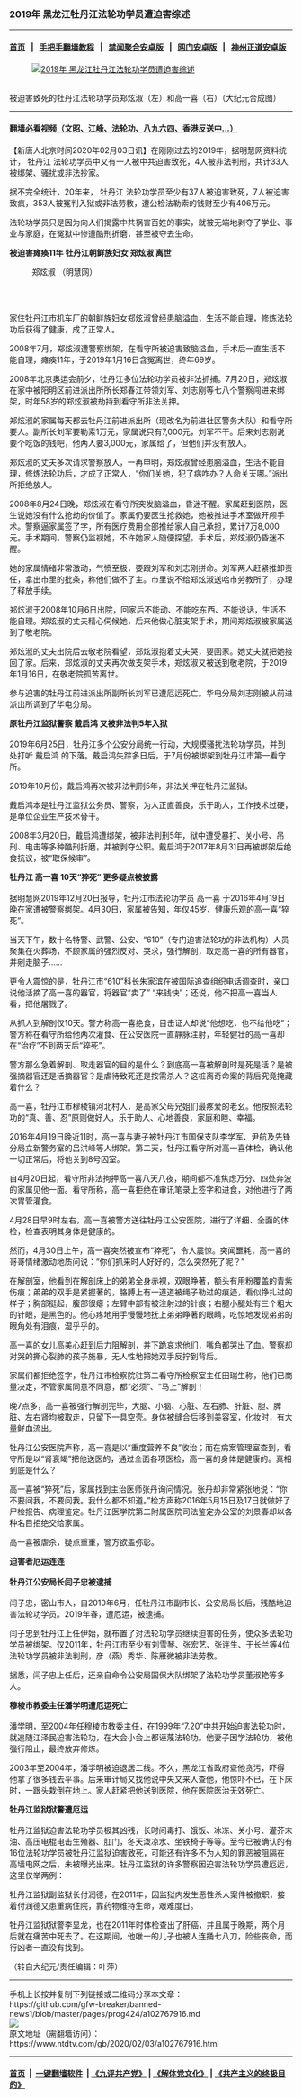 ### 2019年 黑龙江牡丹江法轮功学员遭迫害综述
------------------------

#### [首页](https://github.com/gfw-breaker/banned-news1/blob/master/README.md) &nbsp;&nbsp;|&nbsp;&nbsp; [手把手翻墙教程](https://github.com/gfw-breaker/guides/wiki) &nbsp;&nbsp;|&nbsp;&nbsp; [禁闻聚合安卓版](https://github.com/gfw-breaker/bn-android) &nbsp;&nbsp;|&nbsp;&nbsp; [网门安卓版](https://github.com/oGate2/oGate) &nbsp;&nbsp;|&nbsp;&nbsp; [神州正道安卓版](https://github.com/SzzdOgate/update) 



<div><div class="featured_image">
 <a href="https://i.ntdtv.com/assets/uploads/2020/02/1-40-800x450-1.jpg" target="_blank">
  <figure>
   <img alt="2019年 黑龙江牡丹江法轮功学员遭迫害综述" src="https://i.ntdtv.com/assets/uploads/2020/02/1-40-800x450-1.jpg"/>
  </figure><br/>
 </a>
 <span class="caption">
  被迫害致死的牡丹江法轮功学员郑炫淑（左）和高一喜（右）（大纪元合成图）
 </span>
</div>
</div><hr/>

#### [翻墙必看视频（文昭、江峰、法轮功、八九六四、香港反送中...）](http://167.172.214.107/home.html)

<div><div class="post_content" itemprop="articleBody">
 <p>
  【新唐人北京时间2020年02月03日讯】在刚刚过去的2019年，据明慧网资料统计，
  <ok href="https://www.ntdtv.com/gb/牡丹江.htm">
   牡丹江
  </ok>
  法轮功学员中又有一人被中共迫害致死，4人被非法判刑，共计33人被绑架、骚扰或非法抄家。
 </p>
 <p>
  据不完全统计，20年来，
  <ok href="https://www.ntdtv.com/gb/牡丹江.htm">
   牡丹江
  </ok>
  法轮功学员至少有37人被迫害致死，7人被迫害致疯，353人被冤判入狱或非法劳教，遭公检法勒索的钱财至少有406万元。
 </p>
 <p>
  法轮功学员只是因为向人们揭露中共祸害百姓的事实，就被无端地剥夺了学业、事业与家庭，在冤狱中惨遭酷刑折磨，甚至被夺去生命。
 </p>
 <p>
  <strong>
   被迫害瘫痪11年 牡丹江朝鲜族妇女
   <ok href="https://www.ntdtv.com/gb/郑炫淑.htm">
    郑炫淑
   </ok>
   离世
  </strong>
 </p>
 <figure class="wp-caption aligncenter" id="attachment_102767923" style="width: 600px">
  <img alt="" class="size-medium wp-image-102767923" src="https://i.ntdtv.com/assets/uploads/2020/02/2-10-600x1067.jpg">
   <br/><figcaption class="wp-caption-text">
    <ok href="https://www.ntdtv.com/gb/郑炫淑.htm">
     郑炫淑
    </ok>
    （明慧网）
   </figcaption><br/>
  </img>
 </figure><br/>
 <p>
  家住牡丹江市机车厂的朝鲜族妇女郑炫淑曾经患脑溢血，生活不能自理，修炼法轮功后获得了健康，成了正常人。
 </p>
 <p>
  2008年7月，郑炫淑遭警察绑架，在看守所被迫害致脑溢血，手术后一直生活不能自理，瘫痪11年，于2019年1月16日含冤离世，终年69岁。
 </p>
 <p>
  2008年北京奥运会前夕，牡丹江多位法轮功学员被非法抓捕。7月20日，郑炫淑在家中被阳明区前进派出所所长郑春江带领刘军、刘志刚等七八个警察闯进来绑架，时年58岁的郑炫淑被劫持到看守所非法关押。
 </p>
 <p>
  郑炫淑的家属每天都去牡丹江前进派出所（现改名为前进社区警务大队）和看守所要人。副所长刘军要勒索1万元，家属说只有7,000元，刘军不干。后来刘志刚说要个吃饭的钱吧，他两人要3,000元，家属给了，但他们并没有放人。
 </p>
 <p>
  郑炫淑的丈夫多次请求警察放人，一再申明，郑炫淑曾经患脑溢血，生活不能自理，修炼法轮功后，才成了正常人，“你们关她，犯了病咋办？人命关天哪。”派出所拒绝放人。
 </p>
 <p>
  2008年8月24日晚，郑炫淑在看守所突发脑溢血，昏迷不醒。家属赶到医院，医生说她没有什么抢劫的价值了。家属仍要医生抢救她，她被推进手术室做开颅手术。警察逼家属签了字，所有医疗费用全部推给家人自己承担，累计7万8,000元。手术期间，警察仍监视她，不许她家人随便探望。手术后，郑炫淑仍昏迷不醒。
 </p>
 <p>
  她的家属情绪非常激动，气愤至极，要跟刘军和刘志刚拼命。刘军两人赶紧推卸责任，拿出市里的批条，称他们做不了主。市里说不给郑炫淑送哈市劳教所了，办理了释放手续。
 </p>
 <p>
  郑炫淑于2008年10月6日出院，回家后不能动、不能吃东西、不能说话，生活不能自理。郑炫淑的丈夫精心伺候她，后来他做心脏支架手术，期间郑炫淑被家属送到了敬老院。
 </p>
 <p>
  郑炫淑的丈夫出院后去敬老院看望，郑炫淑抱着丈夫哭，要回家。她丈夫就把她接回了家。后来，郑炫淑的丈夫再次做支架手术，郑炫淑又被送到敬老院，于2019年1月16日，在敬老院孤苦离世。
 </p>
 <p>
  参与迫害的牡丹江前进派出所副所长刘军已遭厄运死亡。华电分局刘志刚被从前进派出所调到了华电分局。
 </p>
 <p>
  <strong>
   原牡丹江监狱警察
   <ok href="https://www.ntdtv.com/gb/戴启鸿.htm">
    戴启鸿
   </ok>
   又被非法判5年入狱
   <br/>
  </strong>
  <br/>
  2019年6月25日，牡丹江多个公安分局统一行动，大规模骚扰法轮功学员，并到处打听
  <ok href="https://www.ntdtv.com/gb/戴启鸿.htm">
   戴启鸿
  </ok>
  的下落。戴启鸿失踪多日后，于7月份被绑架到牡丹江市第一看守所。
 </p>
 <p>
  2019年10月份，戴启鸿再次被非法判刑5年，非法关押在牡丹江监狱。
 </p>
 <p>
  戴启鸿本是牡丹江监狱公务员、警察，为人正直善良，乐于助人，工作技术过硬，是单位企业生产技术骨干。
 </p>
 <p>
  2008年3月20日，戴启鸿遭绑架，被非法判刑5年，狱中遭受暴打、关小号、吊刑、电击等多种酷刑折磨，并被剥夺公职。戴启鸿于2017年8月31日再被绑架后绝食抗议，被“取保候审”。
 </p>
 <p>
  <strong>
   牡丹江
   <ok href="https://www.ntdtv.com/gb/高一喜.htm">
    高一喜
   </ok>
   10天“猝死” 更多疑点被披露
   <br/>
  </strong>
  <br/>
  据明慧网2019年12月20日报导，牡丹江市法轮功学员
  <ok href="https://www.ntdtv.com/gb/高一喜.htm">
   高一喜
  </ok>
  于2016年4月19日晚在家遭被警察绑架。4月30日，家属被告知，年仅45岁、健康乐观的高一喜“猝死”。
 </p>
 <p>
  当天下午，数十名特警、武警、公安、“610”（专门迫害法轮功的非法机构）人员聚集在火葬场，不顾家属的强烈反对、哭求，强行解剖，取走高一喜的所有器官，并剜走脑子……
 </p>
 <p>
  更令人震惊的是，牡丹江市“610”科长朱家滨在被国际追查组织电话调查时，亲口说他活摘了高一喜的器官，将器官“卖了” “来钱快”；还说，他不把高一喜当人看，把他屠戮了。
 </p>
 <p>
  从抓人到解剖仅10天。警方称高一喜绝食，目击证人却说“他想吃，也不给他吃”；警方称在看守所给他两次灌食、在公安医院一直静脉注射，年轻健壮的高一喜却在“治疗”不到两天后“猝死”。
 </p>
 <p>
  警方那么急着解剖、取走器官的目的是什么？到底高一喜被解剖时是死是活？是被强摘器官还是活摘器官？是虐待致死还是按需杀人？这桩离奇命案的背后究竟掩藏着什么？
 </p>
 <p>
  高一喜，牡丹江市穆棱镇河北村人，是高家父母兄姐们最疼爱的老幺。他按照法轮功的“真、善、忍”原则做好人，乐于助人、心地善良，家庭和睦、幸福。
  <img alt="" class="size-full wp-image-102767926 aligncenter" src="https://i.ntdtv.com/assets/uploads/2020/02/Capture-33.jpg"/>
 </p>
 <p>
  2016年4月19日晚近11时，高一喜与妻子被牡丹江市国保支队李学军、尹航及先锋分局立新警务室的吕洪峰等人绑架。第二天，牡丹江看守所对高一喜体检，确认他一切正常后，将他关到8号囚室。
 </p>
 <p>
  自4月20日起，看守所非法拘押高一喜八天八夜，期间都不准焦虑万分、四处奔波的家属见他一面。看守所称，高一喜拒绝在审讯笔录上签字和进食，对他进行了两次胃管灌食。
 </p>
 <p>
  4月28日早9时左右，高一喜被警方送往牡丹江公安医院，进行了详细、全面的体检，检查表明其身体是健康的。
 </p>
 <p>
  然而，4月30日上午，高一喜突然被宣布“猝死”，令人震惊。突闻噩耗，高一喜的哥哥情绪激动地质问说：“你们抓来时人好好的，怎么突然死了呢？”
 </p>
 <p>
  在解剖室，他看到在解剖床上的弟弟全身赤裸，双眼睁著，额头有用粉覆盖的青紫伤痕；弟弟的双手是紧握著的，胳膊上有一道道被绳子勒过的痕迹，看似挣扎过的样子；胸部挺起，腹部很瘪；左臂中部有被注射过的针痕；右腿小腿处有三个粗大的针眼，是黑色的。他心疼地用手慢慢地抚上弟弟睁著的眼睛，吃惊地发现弟弟的眼角处有泪痕，湿乎乎的。
 </p>
 <p>
  高一喜的女儿高美心赶到后力阻解剖，并下跪哀求他们，嘴角都哭出了血。警察却对哭的撕心裂肺的孩子施暴，无人性地把她双手反拧到背后。
 </p>
 <p>
  家属们都拒绝签字，牡丹江市检察院驻第二看守所检察室主任田瑞生称，他们已商量决定，不管家属同意不同意，都“必须”、“马上”解剖！
 </p>
 <p>
  晚7点多，高一喜被强行解剖完毕，大脑、小脑、心脏、左右肺、肝脏、胆、脾脏、左右肾均被取走，只留下一具空壳。身体被缝合后移到美容室，化妆时，有大量鲜血流出。
 </p>
 <p>
  牡丹江公安医院声称，高一喜是以“重度营养不良”收治；而在病案管理室查到，看守所是以“肾衰竭”把他送医的，通过全面各项医检，高一喜的身体是健康的。真相到底是什么？
 </p>
 <p>
  高一喜被“猝死”后，家属找到主治医师张丹询问情况。张丹却非常紧张地说：“你不要问我，不要问我。我什么都不知道。”检方声称2016年5月15日及17日就做好了尸检报告、病理鉴定。牡丹江医学院第二附属医院司法鉴定办公室的刘景春却以各种名目拒绝交给家属。
 </p>
 <p>
  高一喜被虐杀，疑点重重，警方欲盖弥彰。
 </p>
 <p>
  <strong>
   迫害者厄运连连
   <br/>
  </strong>
  <br/>
  <strong>
   牡丹江公安局长闫子忠被逮捕
   <br/>
  </strong>
  <br/>
  闫子忠，密山市人，自2010年6月，任牡丹江市副市长、公安局局长后，残酷地迫害法轮功学员。2019年春，遭厄运，被逮捕。
 </p>
 <p>
  闫子忠到牡丹江上任伊始，就布置了对法轮功学员继续迫害的任务，使众多法轮功学员被绑架。仅2011年，牡丹江市至少有刘雪琴、张宏艺、张连生、于长兰等4位法轮功学员被非法判刑，彦（燕）秀华、陈雁微被非法劳教。
 </p>
 <p>
  据悉，闫子忠上任后，还亲自命令公安局国保大队绑架了法轮功学员董淑艳等多人。
 </p>
 <p>
  <strong>
   穆棱市教委主任潘学明遭厄运死亡
   <br/>
  </strong>
  <br/>
  潘学明，至2004年任穆棱市教委主任，在1999年“7.20”中共开始迫害法轮功时，就追随江泽民迫害法轮功，在大会小会上都诬蔑法轮功。他妻子因学法轮功，被他强行阻止，最终放弃修炼。
 </p>
 <p>
  2003年至2004年，潘学明被迫退居二线。不久，黑龙江省政府查他贪污，吓得他拿了很多钱去平事。后来审计局又找他说中央又来人查他，他惊吓不已，在下床时，一跟头栽倒在地上。家人赶紧把他送到医院，他在医院医治无效死亡。
 </p>
 <p>
  <strong>
   牡丹江监狱狱警遭厄运
   <br/>
  </strong>
  <br/>
  牡丹江监狱迫害法轮功学员极其凶残，长时间毒打、饿饭、冰冻、关小号、灌芥末油、高压电棍电击生殖器、肛门，冬天泼凉水、坐铁椅子等等。至今已被确认的有16位法轮功学员被牡丹江监狱迫害致死，可能还有许多不为人知的罪恶被阻隔在高墙电网之后，未被曝光出来。牡丹江监狱的许多警察因迫害法轮功学员遭厄运，这里仅举两例：
 </p>
 <p>
  牡丹江监狱副监狱长付润德，在2011年，因监狱内发生恶性杀人案件被撤职，接着付润德又患重病住院，靠药物维持生命，艰难度日。
 </p>
 <p>
  牡丹江监狱狱警李显龙，也在2011年时体检查出了肝癌，并且属于晚期，两个月后就在痛苦中死去了。在这期间，他唯一的儿子也被人连捅七八刀，险些丧命，而行凶者一直没有找到。
 </p>
 <p>
  （转自大纪元/责任编辑：叶萍）
 </p>
 <div class="single_ad">
 </div>
</div>
</div>
<hr/>
手机上长按并复制下列链接或二维码分享本文章：<br/>
https://github.com/gfw-breaker/banned-news1/blob/master/pages/prog424/a102767916.md <br/>
<a href='https://github.com/gfw-breaker/banned-news1/blob/master/pages/prog424/a102767916.md'><img src='https://github.com/gfw-breaker/banned-news1/blob/master/pages/prog424/a102767916.md.png'/></a> <br/>
原文地址（需翻墙访问）：https://www.ntdtv.com/gb/2020/02/03/a102767916.html


------------------------
#### [首页](https://github.com/gfw-breaker/banned-news1/blob/master/README.md) &nbsp;|&nbsp; [一键翻墙软件](https://github.com/gfw-breaker/nogfw/blob/master/README.md) &nbsp;| [《九评共产党》](https://github.com/gfw-breaker/9ping.md/blob/master/README.md#九评之一评共产党是什么) | [《解体党文化》](https://github.com/gfw-breaker/jtdwh.md/blob/master/README.md) | [《共产主义的终极目的》](https://github.com/gfw-breaker/gczydzjmd.md/blob/master/README.md)


<img src='http://gfw-breaker.win/banned-news1/pages/prog424/a102767916.md' width='0px' height='0px'/>